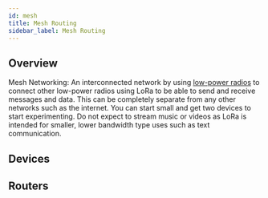 ```yaml
---
id: mesh
title: Mesh Routing
sidebar_label: Mesh Routing
---
```

## Overview

Mesh Networking: An interconnected network by using [low-power radios](https://meshtastic.org/docs/hardware) to connect other low-power radios using LoRa to be able to send and receive messages and data. This can be completely separate from any other networks such as the internet. You can start small and get two devices to start experimenting. Do not expect to stream music or videos as LoRa is intended for smaller, lower bandwidth type uses such as text communication.
 
## Devices

## Routers
